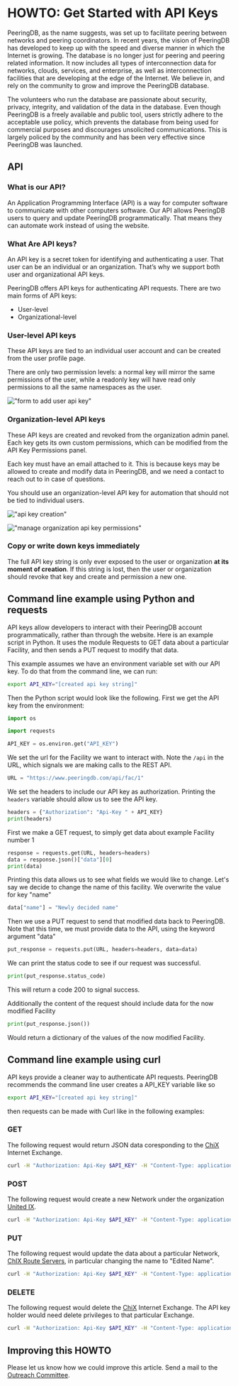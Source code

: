 # HOWTO: Get Started with API Keys

PeeringDB, as the name suggests, was set up to facilitate peering between networks and peering coordinators. In recent years, the vision of PeeringDB has developed to keep up with the speed and diverse manner in which the Internet is growing. The database is no longer just for peering and peering related information. It now includes all types of interconnection data for networks, clouds, services, and enterprise, as well as interconnection facilities that are developing at the edge of the Internet. We believe in, and rely on the community to grow and improve the PeeringDB database. 

The volunteers who run the database are passionate about security, privacy, integrity, and validation of the data in the database. Even though PeeringDB is a freely available and public tool, users strictly adhere to the acceptable use policy, which prevents the database from being used for commercial purposes and discourages unsolicited communications. This is largely policed by the community and has been very effective since PeeringDB was launched.

## API

### What is our API?

An Application Programming Interface (API) is a way for computer software to communicate with other computers software. Our API allows PeeringDB users to query and update PeeringDB programmatically. That means they can automate work instead of using the website.

### What Are API keys?

An API key is a secret token for identifying and authenticating a user. That user can be an individual or an organization. That’s why we support both user and organizational API keys.

PeeringDB offers API keys for authenticating API requests. There are two main forms of API keys:

* User-level 
* Organizational-level

### User-level API keys

These API keys are tied to an individual user account and can be created from the user profile page. 

There are only two permission levels: a normal key will mirror the same permissions of the user, while a readonly key will have read only permissions to all the same namespaces as the user.

!["form to add user api key"](images/user-key-add.png)

### Organization-level API keys

These API keys are created and revoked from the organization admin panel. Each key gets its own custom permissions, which can be modified from the API Key Permissions panel.

Each key must have an email attached to it. This is because keys may be allowed to create and modify data in PeeringDB, and we need a contact to reach out to in case of questions.

You should use an organization-level API key for automation that should not be tied to individual users.

!["api key creation"](images/org-key-added.png)

!["manage organization api key permissions"](images/org-key-permissions.png)

### Copy or write down keys immediately

The full API key string is only ever exposed to the user or organization **at its moment of creation**. If this string is lost, then the user or organization should revoke that key and create and permission a new one.

## Command line example using Python and requests

API keys allow developers to interact with their PeeringDB account programmatically, rather than through the website. Here is an example script in Python. It uses the module Requests to GET data about a particular Facility, and then sends a PUT request to modify that data.

This example assumes we have an environment variable set with our API key. To do that from the command line, we can run:

```sh
export API_KEY="[created api key string]"
```

Then the Python script would look like the following. First we get the API key from the environment:

```py
import os

import requests

API_KEY = os.environ.get("API_KEY")
```

We set the url for the Facility we want to interact with. Note the `/api` in the URL, which signals we are making calls to the REST API.

```py
URL = "https://www.peeringdb.com/api/fac/1"
```

We set the headers to include our API key as authorization. Printing the `headers` variable should allow us to see the API key.

```py
headers = {"Authorization": "Api-Key " + API_KEY}
print(headers)
```

First we make a GET request, to simply get data about example Facility number 1

```py
response = requests.get(URL, headers=headers)
data = response.json()["data"][0]
print(data)
```

Printing this data allows us to see what fields we would like to change. Let's say we decide to change the name of this facility. We overwrite the value for key "name"

```py
data["name"] = "Newly decided name"
```

Then we use a PUT request to send that modified data back to PeeringDB.
Note that this time, we must provide data to the API, using the keyword argument "data"

```py
put_response = requests.put(URL, headers=headers, data=data)
```

We can print the status code to see if our request was successful.

```py
print(put_response.status_code)
```

This will return a code 200 to signal success.

Additionally the content of the request should include data for the now modified Facility

```py
print(put_response.json())
```

Would return a dictionary of the values of the now modified Facility.

## Command line example using curl

API keys provide a cleaner way to authenticate API requests. PeeringDB recommends the command line user creates a API_KEY variable like so

```sh
export API_KEY="[created api key string]"
```
then requests can be made with Curl like in the following examples:

### GET
The following request would return JSON data coresponding to the [ChiX](https://www.peeringdb.com/ix/239) Internet Exchange.

```sh
curl -H "Authorization: Api-Key $API_KEY" -H "Content-Type: application/json" -X GET https://www.peeringdb.com/api/ix/239
```

### POST

The following request would create a new Network under the organization [United IX](https://www.peeringdb.com/org/10843).

```sh
curl -H "Authorization: Api-Key $API_KEY" -H "Content-Type: application/json" -X POST --data "{\""org_id"\":\"10843\", \""name"\":\"Brand New Network\", \""asn"\":\"63311\"}" https://www.peeringdb.com/api/net
```

### PUT

The following request would update the data about a particular Network, [ChIX Route Servers](https://www.peeringdb.com/net/7889), in particular changing the name to "Edited Name".

```sh
curl -H "Authorization: Api-Key $API_KEY" -H "Content-Type: application/json" -X PUT --data "{\""org_id"\":\"10843\", \""name"\":\"Edited Name\", \""asn"\":\"33713\"}" https://www.peeringdb.com/api/net/7889
```

### DELETE
The following request would delete the [ChiX](https://www.peeringdb.com/ix/239) Internet Exchange. The API key holder would need delete privileges to that particular Exchange.

```sh
curl -H "Authorization: Api-Key $API_KEY" -H "Content-Type: application/json" -X DELETE https://www.peeringdb.com/api/ix/239
```

## Improving this HOWTO

Please let us know how we could improve this article. Send a mail to the [Outreach Committee](mailto:outreachcom@lists.peeringdb.com).